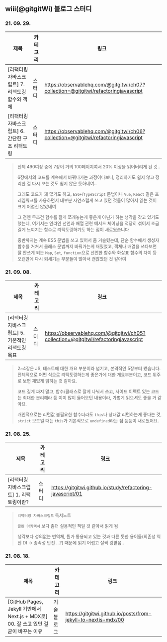 ## wiii(@gitgitWi) 블로그 스터디

### 21. 09. 29.

|제목|카테고리|링크|
|---|---|---|
|\[리팩터링 자바스크립트\] 7. 리팩토링 함수와 객체 | 스터디 |https://observablehq.com/@gitgitwi/ch07?collection=@gitgitwi/refactoringjavascript|
|\[리팩터링 자바스크립트\] 6. 간단한 구조 리팩토링 | 스터디 |https://observablehq.com/@gitgitwi/ch06?collection=@gitgitwi/refactoringjavascript|

> 전체 490여장 중에 7장이 거의 100페이지여서 20% 이상을 읽어버리게 된 것..
>
> 6장에서의 코드를 계속해서 바꿔나가는 과정이다보니, 정리하기도 쉽지 않고 정리한 걸 다시 보는 것도 쉽지 않은 듯하네여..
> 
> 그래도 코드가 꽤 많기도 하고, `ES6+`/`TypeScript` 문법이나 `Vue`, `React` 같은 프레임워크를 사용하면서 대부분 자연스럽게 쓰고 있던 것들이 많아서 읽는 것이 크게 어렵진 않았네여
>
> 그 전엔 무조건 함수를 잘게 쪼개놓는게 좋은게 아닌가 하는 생각을 갖고 있기도 했는데, 여기서는 인라인 선언과 배열 관련 메서드 체이닝을 적당히 섞어서 조금 길게 느껴지는 함수로 리팩토링하기도 하는 점이 새로웠습니다
>
> 중반까지는 계속 ES5 문법을 쓰고 있어서 좀 거슬렸는데, 단순 함수에서 생성자 함수를 거쳐서 클래스 문법까지 바꿔가는게 재밌었고,
> 객체나 배열을 쓰다보면 잘 안쓰게 되는 `Map`, `Set`, `function`으로 선언한 함수와 화살표 함수의 차이 등 오랜만에 다시 되새기는 부분들이 많아서 괜찮았던 것 같아여

### 21. 09. 08.

|제목|카테고리|링크|
|---|---|---|
|\[리팩터링 자바스크립트\] 5. 기본적인 리팩토링 목표 | 스터디 |https://observablehq.com/@gitgitwi/ch05?collection=@gitgitwi/refactoringjavascript|

> 2~4장은 JS, 테스트에 대한 개요 부분이라 넘기고, 본격적인 5장부터 봤습니다. 전체적으로 어떤 식으로 리팩토링하는게 좋은가에 대한 개요부분이고, 코드 위주로 보면 재밌게 읽히는 것 같아요. 
> 
> 코드 길게 짜지 말고, 함수/클래스로 잘게 나눠서 쓰고, 사이드 이펙트 있는 코드는 최대한 분리해라 등 이미 많이 들어오던 내용이라, 가볍게 읽으셔도 좋을 거 같아요. 
> 
> 개인적으로는 리턴값 불필요한 함수더라도 `this`나 상태값 리턴하는게 좋다는 것, `strict` 모드일 때는 `this`가 기본적으로 `undefined`라는 점 등등이 새로웠어요.

### 21. 08. 25.

|제목|카테고리|링크|
|---|---|---|
|\[리팩터링 자바스크립트\] 1. 리팩토링이란?| 스터디 |https://gitgitwi.github.io/study/refactoring-javascript/01|

> `리팩터링 자바스크립트` 독서노트
>
> `클린 아키텍처` 보다 좀더 실용적인 책일 것 같아서 읽게 됨
>
> 생각보다 성의없는 번역체, 뭔가 통용되고 있는 것과 다른 듯한 용어들(의존성 역전 DI -> 종속성 반전 ...?) 때문에 읽기 어렵고 살짝 킹받음.. 

### 21. 08. 18.

|제목|카테고리|링크|
|---|---|---|
|\[GitHub Pages, Jekyll 기반에서 Next.js + MDX로\] 00. 잘 쓰고 있던 걸 굳이 바꾸는 이유|기술블로그 |https://gitgitwi.github.io/posts/from-jekyll-to-nextjs-mdx/00|

